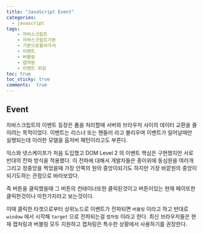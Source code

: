 ```yaml
---
title: "JavaScript Event"
categories: 
  - javascript
tags: 
    - 자바스크립트
    - 자바스크립트기본
    - 기본으로돌아가서
    - 이벤트
    - 버블링
    - 캡처링
    - 이벤트 위임
toc: true
toc_sticky: true
comments:  true
---
```


## Event
자바스크립트의 이벤트 등장은 폼을 처리할때 서버와 브라우저 사이의 데이터 교환을 줄이려는 목적이었다. 이벤트는 리스너 또는 핸들러 라고 불리우며 이벤트가 일어날때만 실행되는데 이러한 모델을 옵저버 패턴이라고도 부른다.
  
익스와 넷스케이프가 처음 도입했고 DOM Level 2 의 이벤트 핵심은 구현했지만 서로 반대의 전파 방식을 적용했다. 이 전파에 대해서 개발자들은 종이위에 동심원을 여러개 그리고 정중앙을 찍었을때 가장 안쪽의 원의 중앙이되기도 하지만 가장 바깥원의 중앙이 되기도하는 관점으로 바라보았다.
  
즉 버튼을 클릭했을때 그 버튼의 컨테이너또한 클릭된것이고 버튼이있는 현재 페이또한 클릭한것이나 마찬가지라고 보는것이다.
  
이때 클릭한 타겟으로부터 상위노드로 이벤트가 전파되면 `버블링` 이라고 하고 반대로 `window` 에서 시작해 `target` 으로 전파되는걸 `캡처링` 이라고 한다. 최신 브라우저들은 현재 캡처링과 버블링 모두 지원하고 캡처링은 특수한 상황에서 사용하기를 권장한다.